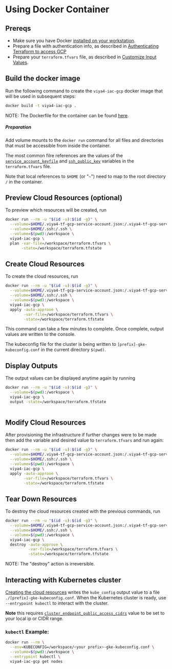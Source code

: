 # Using Docker Container

## Prereqs

- Make sure you have Docker [installed on your workstation](../../README.md#docker).
- Prepare a file with authentication info, as described in [Authenticating Terraform to access GCP](./TerraformGCPAuthentication.md)
- Prepare your `terraform.tfvars` file, as described in [Customize Input Values](../../README.md#customize-input-values).


## Build the docker image

Run the following command to create the `viya4-iac-gcp` docker image that will be used in subsequent steps:

```bash
docker build -t viya4-iac-gcp .
```

NOTE: The Dockerfile for the container can be found [here](../../Dockerfile).


##### Preparation

Add volume mounts to the `docker run` command for all files and directories that must be accessible from inside the container.

The most common filre references are the values of the [`service_account_keyfile`](./CONFIG-VARS.md#required-variables) and [`ssh_public_key`](./CONFIG-VARS.md#required-variables) variables in the `terraform.tfvars` file.

Note that local references to `$HOME` (or "`~`") need to map to the root directory `/` in the container.

## Preview Cloud Resources (optional)

To preview which resources will be created, run

```bash
docker run --rm -u "$(id -u):$(id -g)" \
  --volume=$HOME/.viya4-tf-gcp-service-account.json:/.viya4-tf-gcp-service-account.json \
  --volume=$HOME/.ssh:/.ssh \
  --volume=$(pwd):/workspace \
  viya4-iac-gcp \
  plan -var-file=/workspace/terraform.tfvars \
       -state=/workspace/terraform.tfstate  
```

## Create Cloud Resources

To create the cloud resources, run

```bash
docker run --rm -u "$(id -u):$(id -g)" \
  --volume=$HOME/.viya4-tf-gcp-service-account.json:/.viya4-tf-gcp-service-account.json \
  --volume=$HOME/.ssh:/.ssh \
  --volume=$(pwd):/workspace \
  viya4-iac-gcp \
  apply -auto-approve \
        -var-file=/workspace/terraform.tfvars \
        -state=/workspace/terraform.tfstate 
```
This command can take a few minutes to complete. Once complete, output values are written to the console.

The kubeconfig file for the cluster is being written to `[prefix]-gke-kubeconfig.conf` in the current directory `$(pwd)`.

## Display Outputs

The output values can be displayed anytime again by running

```bash
docker run --rm -u "$(id -u):$(id -g)" \
  --volume=$(pwd):/workspace \
  viya4-iac-gcp \
  output -state=/workspace/terraform.tfstate 
 
```

## Modify Cloud Resources

After provisioning the infrastructure if further changes were to be made then add the variable and desired value to `terraform.tfvars` and run again:

```bash
docker run --rm -u "$(id -u):$(id -g)" \
  --volume=$HOME/.viya4-tf-gcp-service-account.json:/.viya4-tf-gcp-service-account.json \
  --volume=$HOME/.ssh:/.ssh \
  --volume=$(pwd):/workspace \
  viya4-iac-gcp \
  apply -auto-approve \
        -var-file=/workspace/terraform.tfvars \
        -state=/workspace/terraform.tfstate 
```


## Tear Down Resources 

To destroy the cloud resources created with the previous commands, run

```bash
docker run --rm -u "$(id -u):$(id -g)" \
  --volume=$HOME/.viya4-tf-gcp-service-account.json:/.viya4-tf-gcp-service-account.json \
  --volume=$HOME/.ssh:/.ssh \
  --volume=$(pwd):/workspace \
  viya4-iac-gcp \
  destroy -auto-approve \
          -var-file=/workspace/terraform.tfvars \
          -state=/workspace/terraform.tfstate
```
NOTE: The "destroy" action is irreversible.

## Interacting with Kubernetes cluster

[Creating the cloud resources](#create-cloud-resources) writes the `kube_config` output value to a file `./[prefix]-gke-kubeconfig.conf`. When the Kubernetes cluster is ready, use `--entrypoint kubectl` to interact with the cluster.

**Note** this requires [`cluster_endpoint_public_access_cidrs`](../CONFIG-VARS.md#admin-access) value to be set to your local ip or CIDR range.

### `kubectl` Example:

```bash
docker run --rm \
  --env=KUBECONFIG=/workspace/<your prefix>-gke-kubeconfig.conf \
  --volume=$(pwd):/workspace \
  --entrypoint kubectl \
  viya4-iac-gcp get nodes 

```
